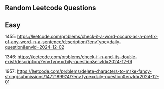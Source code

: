## Random Leetcode Questions 

## Easy
1455: https://leetcode.com/problems/check-if-a-word-occurs-as-a-prefix-of-any-word-in-a-sentence/description/?envType=daily-question&envId=2024-12-02

1346: https://leetcode.com/problems/check-if-n-and-its-double-exist/description/?envType=daily-question&envId=2024-12-01

1957: https://leetcode.com/problems/delete-characters-to-make-fancy-string/submissions/1472189924/?envType=daily-question&envId=2024-12-01
